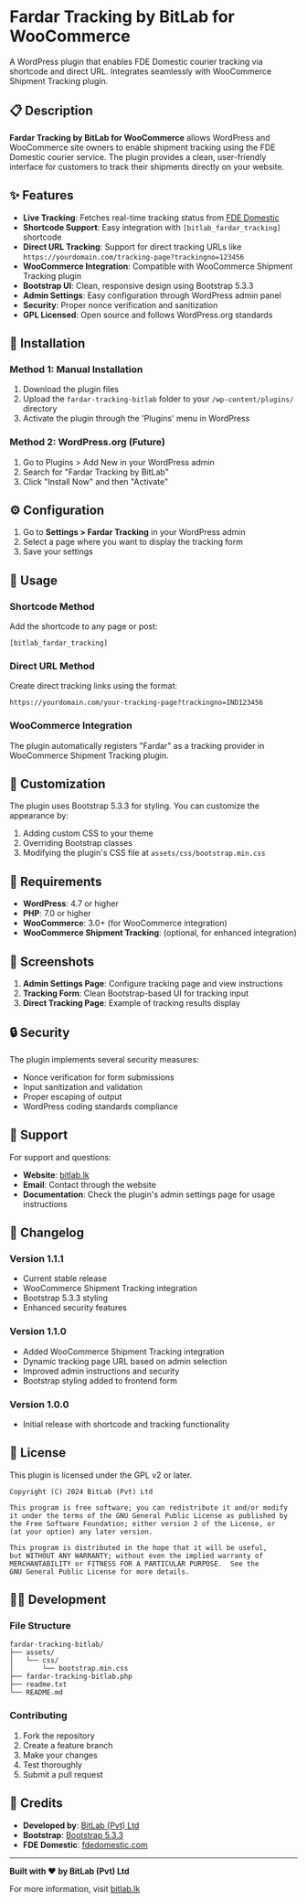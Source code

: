 # Fardar Tracking by BitLab for WooCommerce

A WordPress plugin that enables FDE Domestic courier tracking via shortcode and direct URL. Integrates seamlessly with WooCommerce Shipment Tracking plugin.

## 📋 Description

**Fardar Tracking by BitLab for WooCommerce** allows WordPress and WooCommerce site owners to enable shipment tracking using the FDE Domestic courier service. The plugin provides a clean, user-friendly interface for customers to track their shipments directly on your website.

## ✨ Features

- **Live Tracking**: Fetches real-time tracking status from [FDE Domestic](https://www.fdedomestic.com/track.php)
- **Shortcode Support**: Easy integration with `[bitlab_fardar_tracking]` shortcode
- **Direct URL Tracking**: Support for direct tracking URLs like `https://yourdomain.com/tracking-page?trackingno=123456`
- **WooCommerce Integration**: Compatible with WooCommerce Shipment Tracking plugin
- **Bootstrap UI**: Clean, responsive design using Bootstrap 5.3.3
- **Admin Settings**: Easy configuration through WordPress admin panel
- **Security**: Proper nonce verification and sanitization
- **GPL Licensed**: Open source and follows WordPress.org standards

## 🚀 Installation

### Method 1: Manual Installation
1. Download the plugin files
2. Upload the `fardar-tracking-bitlab` folder to your `/wp-content/plugins/` directory
3. Activate the plugin through the 'Plugins' menu in WordPress

### Method 2: WordPress.org (Future)
1. Go to Plugins > Add New in your WordPress admin
2. Search for "Fardar Tracking by BitLab"
3. Click "Install Now" and then "Activate"

## ⚙️ Configuration

1. Go to **Settings > Fardar Tracking** in your WordPress admin
2. Select a page where you want to display the tracking form
3. Save your settings

## 📖 Usage

### Shortcode Method
Add the shortcode to any page or post:
```
[bitlab_fardar_tracking]
```

### Direct URL Method
Create direct tracking links using the format:
```
https://yourdomain.com/your-tracking-page?trackingno=IND123456
```

### WooCommerce Integration
The plugin automatically registers "Fardar" as a tracking provider in WooCommerce Shipment Tracking plugin.

## 🎨 Customization

The plugin uses Bootstrap 5.3.3 for styling. You can customize the appearance by:

1. Adding custom CSS to your theme
2. Overriding Bootstrap classes
3. Modifying the plugin's CSS file at `assets/css/bootstrap.min.css`

## 🔧 Requirements

- **WordPress**: 4.7 or higher
- **PHP**: 7.0 or higher
- **WooCommerce**: 3.0+ (for WooCommerce integration)
- **WooCommerce Shipment Tracking**: (optional, for enhanced integration)

## 📱 Screenshots

1. **Admin Settings Page**: Configure tracking page and view instructions
2. **Tracking Form**: Clean Bootstrap-based UI for tracking input
3. **Direct Tracking Page**: Example of tracking results display

## 🔒 Security

The plugin implements several security measures:
- Nonce verification for form submissions
- Input sanitization and validation
- Proper escaping of output
- WordPress coding standards compliance

## 🤝 Support

For support and questions:
- **Website**: [bitlab.lk](https://bitlab.lk)
- **Email**: Contact through the website
- **Documentation**: Check the plugin's admin settings page for usage instructions

## 📝 Changelog

### Version 1.1.1
- Current stable release
- WooCommerce Shipment Tracking integration
- Bootstrap 5.3.3 styling
- Enhanced security features

### Version 1.1.0
- Added WooCommerce Shipment Tracking integration
- Dynamic tracking page URL based on admin selection
- Improved admin instructions and security
- Bootstrap styling added to frontend form

### Version 1.0.0
- Initial release with shortcode and tracking functionality

## 📄 License

This plugin is licensed under the GPL v2 or later.

```
Copyright (C) 2024 BitLab (Pvt) Ltd

This program is free software; you can redistribute it and/or modify
it under the terms of the GNU General Public License as published by
the Free Software Foundation; either version 2 of the License, or
(at your option) any later version.

This program is distributed in the hope that it will be useful,
but WITHOUT ANY WARRANTY; without even the implied warranty of
MERCHANTABILITY or FITNESS FOR A PARTICULAR PURPOSE.  See the
GNU General Public License for more details.
```

## 👨‍💻 Development

### File Structure
```
fardar-tracking-bitlab/
├── assets/
│   └── css/
│       └── bootstrap.min.css
├── fardar-tracking-bitlab.php
├── readme.txt
└── README.md
```

### Contributing
1. Fork the repository
2. Create a feature branch
3. Make your changes
4. Test thoroughly
5. Submit a pull request

## 🙏 Credits

- **Developed by**: [BitLab (Pvt) Ltd](https://bitlab.lk)
- **Bootstrap**: [Bootstrap 5.3.3](https://getbootstrap.com/)
- **FDE Domestic**: [fdedomestic.com](https://www.fdedomestic.com)

---

**Built with ❤️ by BitLab (Pvt) Ltd**

For more information, visit [bitlab.lk](https://bitlab.lk) 